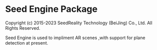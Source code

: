 # Seed Engine Package

Copyright (c) 2015-2023 SeedReality  Technology (BeiJing) Co., Ltd. All Rights Reserved.

Seed Engine is used to impliment AR scenes ,with support for plane detection at present.




